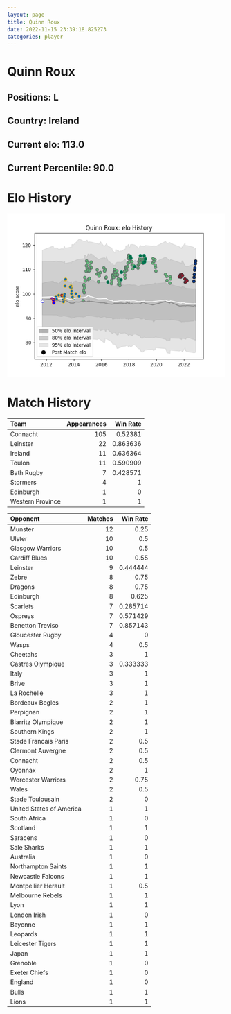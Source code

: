 ```yaml
---  
layout: page  
title: Quinn Roux  
date: 2022-11-15 23:39:18.825273  
categories: player  
---
```

# Quinn Roux

## Positions: L

## Country: Ireland

## Current elo: 113.0

## Current Percentile: 90.0

# Elo History


![elo history](history_QuinnRoux.png)
# Match History


| Team             |   Appearances |   Win Rate |
|:-----------------|--------------:|-----------:|
| Connacht         |           105 |   0.52381  |
| Leinster         |            22 |   0.863636 |
| Ireland          |            11 |   0.636364 |
| Toulon           |            11 |   0.590909 |
| Bath Rugby       |             7 |   0.428571 |
| Stormers         |             4 |   1        |
| Edinburgh        |             1 |   0        |
| Western Province |             1 |   1        |

| Opponent                 |   Matches |   Win Rate |
|:-------------------------|----------:|-----------:|
| Munster                  |        12 |   0.25     |
| Ulster                   |        10 |   0.5      |
| Glasgow Warriors         |        10 |   0.5      |
| Cardiff Blues            |        10 |   0.55     |
| Leinster                 |         9 |   0.444444 |
| Zebre                    |         8 |   0.75     |
| Dragons                  |         8 |   0.75     |
| Edinburgh                |         8 |   0.625    |
| Scarlets                 |         7 |   0.285714 |
| Ospreys                  |         7 |   0.571429 |
| Benetton Treviso         |         7 |   0.857143 |
| Gloucester Rugby         |         4 |   0        |
| Wasps                    |         4 |   0.5      |
| Cheetahs                 |         3 |   1        |
| Castres Olympique        |         3 |   0.333333 |
| Italy                    |         3 |   1        |
| Brive                    |         3 |   1        |
| La Rochelle              |         3 |   1        |
| Bordeaux Begles          |         2 |   1        |
| Perpignan                |         2 |   1        |
| Biarritz Olympique       |         2 |   1        |
| Southern Kings           |         2 |   1        |
| Stade Francais Paris     |         2 |   0.5      |
| Clermont Auvergne        |         2 |   0.5      |
| Connacht                 |         2 |   0.5      |
| Oyonnax                  |         2 |   1        |
| Worcester Warriors       |         2 |   0.75     |
| Wales                    |         2 |   0.5      |
| Stade Toulousain         |         2 |   0        |
| United States of America |         1 |   1        |
| South Africa             |         1 |   0        |
| Scotland                 |         1 |   1        |
| Saracens                 |         1 |   0        |
| Sale Sharks              |         1 |   1        |
| Australia                |         1 |   0        |
| Northampton Saints       |         1 |   1        |
| Newcastle Falcons        |         1 |   1        |
| Montpellier Herault      |         1 |   0.5      |
| Melbourne Rebels         |         1 |   1        |
| Lyon                     |         1 |   1        |
| London Irish             |         1 |   0        |
| Bayonne                  |         1 |   1        |
| Leopards                 |         1 |   1        |
| Leicester Tigers         |         1 |   1        |
| Japan                    |         1 |   1        |
| Grenoble                 |         1 |   0        |
| Exeter Chiefs            |         1 |   0        |
| England                  |         1 |   0        |
| Bulls                    |         1 |   1        |
| Lions                    |         1 |   1        |